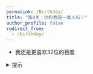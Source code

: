 ```yaml
---
permalink: /Birthday/
title: "第8关：你和我是一类人吗？"
author_profile: false
redirect_from: 
  - /birthday/
---
```


- 我还是更喜欢32位的百度
  
<details>
  <summary>提示</summary>
  <p>这一关的提示是：你需要一点技术，也许你可以百度</p>
</details>